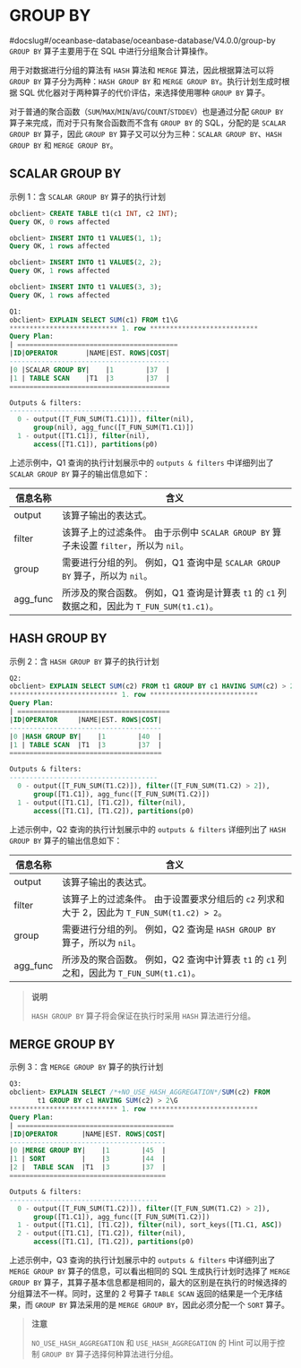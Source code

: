# GROUP BY

#docslug#/oceanbase-database/oceanbase-database/V4.0.0/group-by
`GROUP BY` 算子主要用于在 SQL 中进行分组聚合计算操作。

用于对数据进行分组的算法有 `HASH` 算法和 `MERGE` 算法，因此根据算法可以将 `GROUP BY` 算子分为两种：`HASH GROUP BY` 和 `MERGE GROUP BY`。执行计划生成时根据 SQL 优化器对于两种算子的代价评估，来选择使用哪种 `GROUP BY` 算子。

对于普通的聚合函数（`SUM`/`MAX`/`MIN`/`AVG`/`COUNT`/`STDDEV`）也是通过分配 `GROUP BY` 算子来完成，而对于只有聚合函数而不含有 `GROUP BY` 的 SQL，分配的是 `SCALAR GROUP BY` 算子，因此 `GROUP BY` 算子又可以分为三种：`SCALAR GROUP BY`、`HASH GROUP BY` 和 `MERGE GROUP BY`。

## SCALAR GROUP BY

示例 1：含 `SCALAR GROUP BY` 算子的执行计划

```sql
obclient> CREATE TABLE t1(c1 INT, c2 INT);
Query OK, 0 rows affected 

obclient> INSERT INTO t1 VALUES(1, 1);
Query OK, 1 rows affected 

obclient> INSERT INTO t1 VALUES(2, 2);
Query OK, 1 rows affected 

obclient> INSERT INTO t1 VALUES(3, 3);
Query OK, 1 rows affected 

Q1:
obclient> EXPLAIN SELECT SUM(c1) FROM t1\G
*************************** 1. row ***************************
Query Plan:
| ========================================
|ID|OPERATOR       |NAME|EST. ROWS|COST|
----------------------------------------
|0 |SCALAR GROUP BY|    |1        |37  |
|1 | TABLE SCAN    |T1  |3        |37  |
========================================

Outputs & filters: 
-------------------------------------
  0 - output([T_FUN_SUM(T1.C1)]), filter(nil), 
      group(nil), agg_func([T_FUN_SUM(T1.C1)])
  1 - output([T1.C1]), filter(nil), 
      access([T1.C1]), partitions(p0)
```

上述示例中，Q1 查询的执行计划展示中的 `outputs & filters` 中详细列出了 `SCALAR GROUP BY` 算子的输出信息如下：

| **信息名称** |                                      **含义**                                |
|----------|----------------------------------------------------------------------------------|
| output   | 该算子输出的表达式。                                                                  |
| filter   | 该算子上的过滤条件。 由于示例中 `SCALAR GROUP BY` 算子未设置 `filter`，所以为 `nil`。     |
| group    | 需要进行分组的列。 例如，Q1 查询中是 `SCALAR GROUP BY` 算子，所以为 `nil`。             |
| agg_func | 所涉及的聚合函数。 例如，Q1 查询是计算表 `t1` 的 `c1` 列数据之和，因此为 `T_FUN_SUM(t1.c1)`。 |

## HASH GROUP BY

示例 2：含 `HASH GROUP BY` 算子的执行计划

```sql
Q2: 
obclient> EXPLAIN SELECT SUM(c2) FROM t1 GROUP BY c1 HAVING SUM(c2) > 2\G
*************************** 1. row ***************************
Query Plan:
| ======================================
|ID|OPERATOR     |NAME|EST. ROWS|COST|
--------------------------------------
|0 |HASH GROUP BY|    |1        |40  |
|1 | TABLE SCAN  |T1  |3        |37  |
======================================

Outputs & filters: 
-------------------------------------
  0 - output([T_FUN_SUM(T1.C2)]), filter([T_FUN_SUM(T1.C2) > 2]), 
      group([T1.C1]), agg_func([T_FUN_SUM(T1.C2)])
  1 - output([T1.C1], [T1.C2]), filter(nil), 
      access([T1.C1], [T1.C2]), partitions(p0)
```

上述示例中，Q2 查询的执行计划展示中的 `outputs & filters` 详细列出了 `HASH GROUP BY` 算子的输出信息如下：

| **信息名称** |                                     **含义**                               |
|----------|--------------------------------------------------------------------------------|
| output   | 该算子输出的表达式。                                                                     |
| filter   | 该算子上的过滤条件。 由于设置要求分组后的 `c2` 列求和大于 2，因此为 `T_FUN_SUM(t1.c2) > 2`。 |
| group    | 需要进行分组的列。 例如，Q2 查询是 `HASH GROUP BY` 算子，所以为 `nil`。              |
| agg_func | 所涉及的聚合函数。 例如，Q2 查询中计算表 `t1` 的 `c1` 列之和，因此为 `T_FUN_SUM(t1.c1)`。 |

>**说明**
>
>`HASH GROUP BY` 算子将会保证在执行时采用 `HASH` 算法进行分组。

## MERGE GROUP BY

示例 3：含 `MERGE GROUP BY` 算子的执行计划

```sql
Q3: 
obclient> EXPLAIN SELECT /*+NO_USE_HASH_AGGREGATION*/SUM(c2) FROM 
       t1 GROUP BY c1 HAVING SUM(c2) > 2\G
*************************** 1. row ***************************
Query Plan:
| =======================================
|ID|OPERATOR      |NAME|EST. ROWS|COST|
---------------------------------------
|0 |MERGE GROUP BY|    |1        |45  |
|1 | SORT         |    |3        |44  |
|2 |  TABLE SCAN  |T1  |3        |37  |
=======================================

Outputs & filters: 
-------------------------------------
  0 - output([T_FUN_SUM(T1.C2)]), filter([T_FUN_SUM(T1.C2) > 2]), 
      group([T1.C1]), agg_func([T_FUN_SUM(T1.C2)])
  1 - output([T1.C1], [T1.C2]), filter(nil), sort_keys([T1.C1, ASC])
  2 - output([T1.C1], [T1.C2]), filter(nil), 
      access([T1.C1], [T1.C2]), partitions(p0)
```

上述示例中，Q3 查询的执行计划展示中的 `outputs & filters` 中详细列出了 `MERGE GROUP BY` 算子的信息，可以看出相同的 SQL 生成执行计划时选择了 `MERGE GROUP BY` 算子，其算子基本信息都是相同的，最大的区别是在执行的时候选择的分组算法不一样。同时，这里的 2 号算子 `TABLE SCAN` 返回的结果是一个无序结果，而 `GROUP BY` 算法采用的是 `MERGE GROUP BY`，因此必须分配一个 `SORT` 算子。

>**注意**
>
>`NO_USE_HASH_AGGREGATION` 和 `USE_HASH_AGGREGATION` 的 Hint 可以用于控制 `GROUP BY` 算子选择何种算法进行分组。

